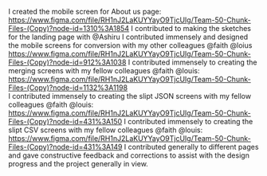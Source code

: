 I created the mobile screen for About us page: https://www.figma.com/file/RH1nJ2LaKUYYayO9TjcUIg/Team-50-Chunk-Files-(Copy)?node-id=1310%3A1854
I contributed to making the sketches for the landing page with @Ashiru
I contributed immensely and designed the mobile screens for conversion with my other colleagues @faith @loius   https://www.figma.com/file/RH1nJ2LaKUYYayO9TjcUIg/Team-50-Chunk-Files-(Copy)?node-id=912%3A1038
I contributed immensely to creating the merging screens with my fellow colleagues @faith @louis: https://www.figma.com/file/RH1nJ2LaKUYYayO9TjcUIg/Team-50-Chunk-Files-(Copy)?node-id=1132%3A1198   
I contributed immensely to creating the slipt JSON screens with my fellow colleagues @faith @louis: https://www.figma.com/file/RH1nJ2LaKUYYayO9TjcUIg/Team-50-Chunk-Files-(Copy)?node-id=431%3A150
I contributed immensely to creating the slipt CSV screens with my fellow colleagues @faith @louis: https://www.figma.com/file/RH1nJ2LaKUYYayO9TjcUIg/Team-50-Chunk-Files-(Copy)?node-id=431%3A149
I contributed generally to different pages and gave constructive feedback and corrections to assist with the design progress and the project generally in view. 
